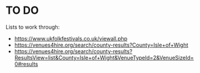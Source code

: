 # TO DO

Lists to work through:

- https://www.ukfolkfestivals.co.uk/viewall.php
- https://venues4hire.org/search/county-results?County=Isle+of+Wight
- https://venues4hire.org/search/county-results?ResultsView=list&County=Isle+of+Wight&VenueTypeId=2&VenueSizeId=0#results
